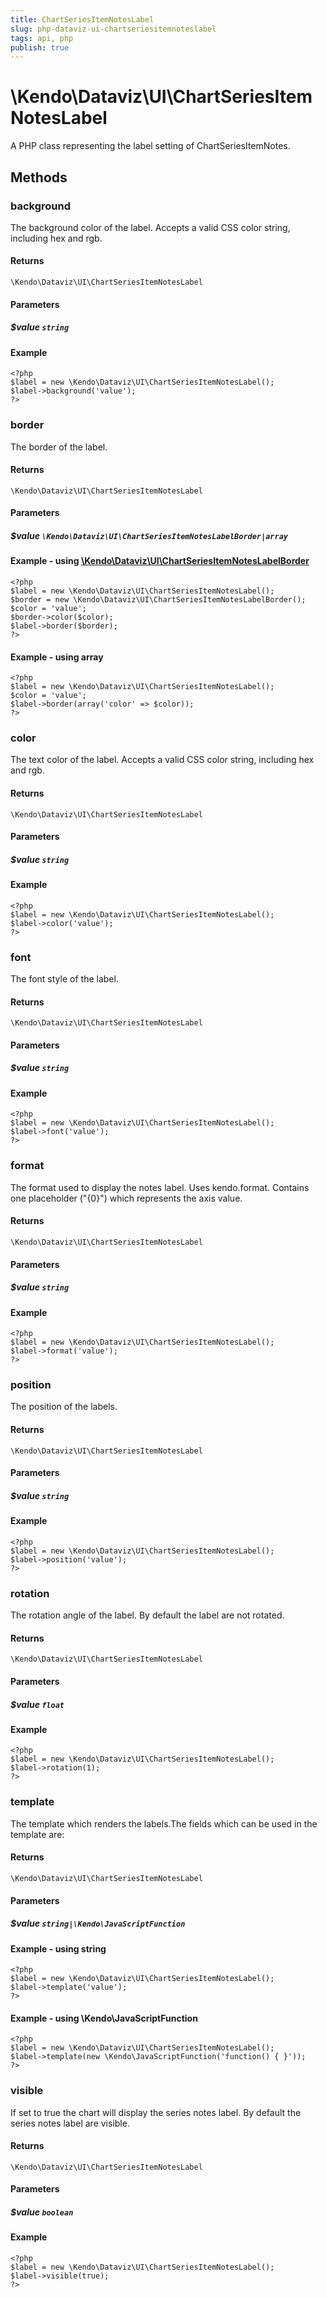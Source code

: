 ```yaml
---
title: ChartSeriesItemNotesLabel
slug: php-dataviz-ui-chartseriesitemnoteslabel
tags: api, php
publish: true
---
```


# \Kendo\Dataviz\UI\ChartSeriesItemNotesLabel

A PHP class representing the label setting of ChartSeriesItemNotes.


## Methods

### background
The background color of the label. Accepts a valid CSS color string, including hex and rgb.

#### Returns
`\Kendo\Dataviz\UI\ChartSeriesItemNotesLabel`

#### Parameters

##### $value `string`



#### Example 
    <?php
    $label = new \Kendo\Dataviz\UI\ChartSeriesItemNotesLabel();
    $label->background('value');
    ?>

### border

The border of the label.

#### Returns
`\Kendo\Dataviz\UI\ChartSeriesItemNotesLabel`

#### Parameters

##### $value `\Kendo\Dataviz\UI\ChartSeriesItemNotesLabelBorder|array`


#### Example - using [\Kendo\Dataviz\UI\ChartSeriesItemNotesLabelBorder](/api/wrappers/php/Kendo/Dataviz/UI/ChartSeriesItemNotesLabelBorder)
    <?php
    $label = new \Kendo\Dataviz\UI\ChartSeriesItemNotesLabel();
    $border = new \Kendo\Dataviz\UI\ChartSeriesItemNotesLabelBorder();
    $color = 'value';
    $border->color($color);
    $label->border($border);
    ?>

#### Example - using array

    <?php
    $label = new \Kendo\Dataviz\UI\ChartSeriesItemNotesLabel();
    $color = 'value';
    $label->border(array('color' => $color));
    ?>

### color
The text color of the label. Accepts a valid CSS color string, including hex and rgb.

#### Returns
`\Kendo\Dataviz\UI\ChartSeriesItemNotesLabel`

#### Parameters

##### $value `string`



#### Example 
    <?php
    $label = new \Kendo\Dataviz\UI\ChartSeriesItemNotesLabel();
    $label->color('value');
    ?>

### font
The font style of the label.

#### Returns
`\Kendo\Dataviz\UI\ChartSeriesItemNotesLabel`

#### Parameters

##### $value `string`



#### Example 
    <?php
    $label = new \Kendo\Dataviz\UI\ChartSeriesItemNotesLabel();
    $label->font('value');
    ?>

### format
The format used to display the notes label. Uses kendo.format. Contains one placeholder ("{0}") which represents the axis value.

#### Returns
`\Kendo\Dataviz\UI\ChartSeriesItemNotesLabel`

#### Parameters

##### $value `string`



#### Example 
    <?php
    $label = new \Kendo\Dataviz\UI\ChartSeriesItemNotesLabel();
    $label->format('value');
    ?>

### position
The position of the labels.

#### Returns
`\Kendo\Dataviz\UI\ChartSeriesItemNotesLabel`

#### Parameters

##### $value `string`



#### Example 
    <?php
    $label = new \Kendo\Dataviz\UI\ChartSeriesItemNotesLabel();
    $label->position('value');
    ?>

### rotation
The rotation angle of the label. By default the label are not rotated.

#### Returns
`\Kendo\Dataviz\UI\ChartSeriesItemNotesLabel`

#### Parameters

##### $value `float`



#### Example 
    <?php
    $label = new \Kendo\Dataviz\UI\ChartSeriesItemNotesLabel();
    $label->rotation(1);
    ?>

### template
The template which renders the labels.The fields which can be used in the template are:

#### Returns
`\Kendo\Dataviz\UI\ChartSeriesItemNotesLabel`

#### Parameters

##### $value `string|\Kendo\JavaScriptFunction`



#### Example  - using string
    <?php
    $label = new \Kendo\Dataviz\UI\ChartSeriesItemNotesLabel();
    $label->template('value');
    ?>

#### Example  - using \Kendo\JavaScriptFunction
    <?php
    $label = new \Kendo\Dataviz\UI\ChartSeriesItemNotesLabel();
    $label->template(new \Kendo\JavaScriptFunction('function() { }'));
    ?>

### visible
If set to true the chart will display the series notes label. By default the series notes label are visible.

#### Returns
`\Kendo\Dataviz\UI\ChartSeriesItemNotesLabel`

#### Parameters

##### $value `boolean`



#### Example 
    <?php
    $label = new \Kendo\Dataviz\UI\ChartSeriesItemNotesLabel();
    $label->visible(true);
    ?>

